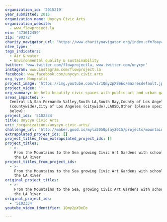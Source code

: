 ```yaml
---
organization_id: '2015219'
year_submitted: 2015
organization_name: Unycyn Civic Arts
organization_website:
  - www.flowproject.la
ein: '473612459'
zip: '90272'
charity_navigator_url: 'https://www.charitynavigator.org/index.cfm?bay=search.profile&ein=473612459'
ntee_type: ''
tags_indicators:
  - Air & water
  - Environmental quality & sustainability
twitter: 'www.twitter.com/flowprojectla, www.twitter.com/unycyn'
instagram: www.instagram.com/flowproject.la
facebook: www.facebook.com/unycyn.civic.arts
org_type: Nonprofit
project_image: 'https://img.youtube.com/vi/1Qmy2pX9eEo/maxresdefault.jpg'
project_video: ''
org_summary: We help beautify civic spaces with public art and urban gardens.
areas_impacted: >-
  Central LA,San Fernando Valley,South LA,South Bay,County of Los Angeles
  (countywide),City of Los Angeles (citywide),LAUSD,Other (please specify
  below):
project_ids: '5102334'
title: Unycyn Civic Arts
uri: /organizations/unycyn-civic-arts/
challenge_url: 'http://maker.good.is/myla2050play2015/projects/mountainstosea.html'
extrapolated_project_ids: []
project_titles_from_extrapolated_project_ids: []
project_titles:
  - >-
    From the Mountains to the Sea growing Civic Art Gardens with schools along
    the LA River
project_titles_from_project_ids:
  - >-
    From the Mountains to the Sea growing Civic Art Gardens with schools along
    the LA River
original_project_titles:
  - >-
    From the Mountains to the Sea, growing Civic Art Gardens with schools along
    the LA River
original_project_ids:
  - '5102334'
youtube_video_identifier: 1Qmy2pX9eEo

---
```

